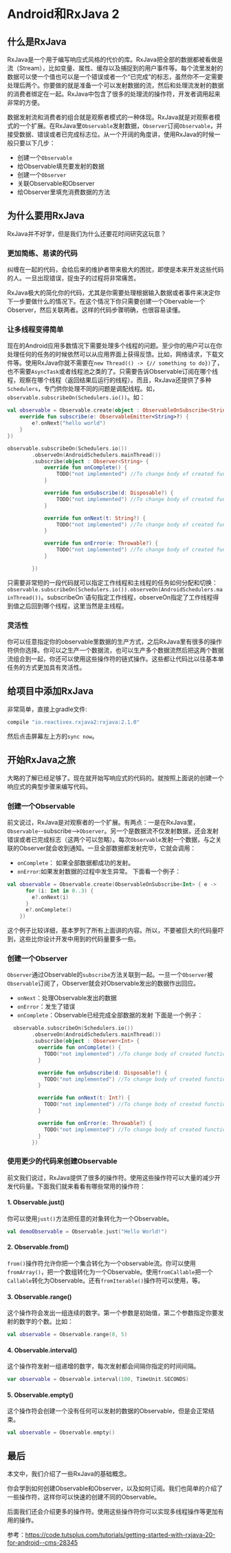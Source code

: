 # Android和RxJava 2

## 什么是RxJava
RxJava是一个用于编写响应式风格的代价的库。RxJava把全部的数据都被看做是流（Stream），比如变量、属性、缓存以及捕捉到的用户事件等。每个流里发射的数据可以使一个值也可以是一个错误或者一个“已完成”的标志，虽然你不一定需要处理后两个。你要做的就是准备一个可以发射数据的流，然后和处理流发射的数据的消费者绑定在一起。RxJava中包含了很多的处理流的操作符，开发者调用起来非常的方便。

数据发射流和消费者的组合就是观察者模式的一种体现。RxJava就是对观察者模式的一个扩展。在RxJava里`Observable`发射数据，`Observer`订阅`Observable`，并接受数据、错误或者已完成标志位。从一个开阔的角度讲，使用RxJava的时候一般只要以下几步：
* 创建一个`Observable`
* 给Observable填充要发射的数据
* 创建一个`Observer`
* 关联Observable和Observer
* 给Observer里填充消费数据的方法

## 为什么要用RxJava
RxJava并不好学，但是我们为什么还要花时间研究这玩意？

### 更加简练、易读的代码
纠缠在一起的代码，会给后来的维护者带来极大的困扰，即使是本来开发这些代码的人。一旦出现错误，捉虫子的过程将非常痛苦。

RxJava极大的简化你的代码，尤其是你需要处理根据输入数据或者事件来决定你下一步要做什么的情况下。在这个情况下你只需要创建一个Obervable一个Observer，然后关联两者。这样的代码步骤明确，也很容易读懂。

### 让多线程变得简单
现在的Android应用多数情况下需要处理多个线程的问题。至少你的用户可以在你处理任何的任务的时候依然可以从应用界面上获得反馈。比如，网络请求，下载文件等。使用RxJava你就不需要在`new Thread(() -> {// something to do})`了，也不需要`AsyncTask`或者线程池之类的了。只需要告诉Observable订阅在哪个线程，观察在哪个线程（返回结果后运行的线程）。而且，RxJava还提供了多种`Schedulers`，专门供你处理不同的问题是调配线程。如，`observable.subscribeOn(Schedulers.io())`。如：
```kotlin
val observable = Observable.create(object : ObservableOnSubscribe<String> {
    override fun subscribe(e: ObservableEmitter<String>?) {
        e?.onNext("hello world")
    }
})

observable.subscribeOn(Schedulers.io())
        .observeOn(AndroidSchedulers.mainThread())
        .subscribe(object : Observer<String> {
            override fun onComplete() {
                TODO("not implemented") //To change body of created functions use File | Settings | File Templates.
            }

            override fun onSubscribe(d: Disposable?) {
                TODO("not implemented") //To change body of created functions use File | Settings | File Templates.
            }

            override fun onNext(t: String?) {
                TODO("not implemented") //To change body of created functions use File | Settings | File Templates.
            }

            override fun onError(e: Throwable?) {
                TODO("not implemented") //To change body of created functions use File | Settings | File Templates.
            }

        })
```
只需要非常短的一段代码就可以指定工作线程和主线程的任务如何分配和切换：`observable.subscribeOn(Schedulers.io()).observeOn(AndroidSchedulers.mainThread())`。subscribeOn`语句指定工作线程，observeOn指定了工作线程得到值之后回到哪个线程，这里当然是主线程。

### 灵活性
你可以任意指定你的observable里数据的生产方式，之后RxJava里有很多的操作符供你选择。你可以之生产一个数据流，也可以生产多个数据流然后把这两个数据流组合到一起，你还可以使用这些操作符的链式操作。这些都让代码比以往基本单任务的方式更加具有灵活性。

## 给项目中添加RxJava
非常简单，直接上gradle文件:
```groovy
compile "io.reactivex.rxjava2:rxjava:2.1.0"
```
然后点击屏幕左上方的`sync now`。

## 开始RxJava之旅
大略的了解已经足够了。现在就开始写响应式的代码的。就按照上面说的创建一个响应式的典型步骤来编写代码。

### 创建一个Observable
前文说过，RxJava是对观察者的一个扩展。有两点：一是在RxJava里，`Observable`--subscribe-->`Observer`。另一个是数据流不仅发射数据，还会发射错误或者已完成标志（这两个可以忽略）。每次`Observable`发射一个数据，与之关联的Observer就会收到通知。一旦全部数据都发射完毕，它就会调用：
* `onComplete`： 如果全部数据都成功的发射。
* `onError`:如果发射数据的过程中发生异常。
下面看一个例子：
```kotlin
val observable = Observable.create(ObservableOnSubscribe<Int> { e ->
      for (i: Int in 0..3) {
        e?.onNext(i)
      }
      e?.onComplete()
    })
```
这个例子比较详细，基本罗列了所有上面讲的内容。所以，不要被巨大的代码量吓到，这些比你设计开发中用到的代码量要多一些。

### 创建一个Observer
`Observer`通过Observable的`subscribe`方法关联到一起。一旦一个`Observer`被`Observable`订阅了，Observer就会对Observable发出的数据作出回应。
* `onNext`：处理Observable发出的数据
* `onError`：发生了错误
* `onComplete`：Observable已经完成全部数据的发射
下面是一个例子：
```kotlin
  observable.subscribeOn(Schedulers.io())
        .observeOn(AndroidSchedulers.mainThread())
        .subscribe(object : Observer<Int> {
          override fun onComplete() {
            TODO("not implemented") //To change body of created functions use File | Settings | File Templates.
          }

          override fun onSubscribe(d: Disposable?) {
            TODO("not implemented") //To change body of created functions use File | Settings | File Templates.
          }

          override fun onNext(t: Int?) {
            TODO("not implemented") //To change body of created functions use File | Settings | File Templates.
          }

          override fun onError(e: Throwable?) {
            TODO("not implemented") //To change body of created functions use File | Settings | File Templates.
          }
        })
```

### 使用更少的代码来创建Observable
前文我们说过，RxJava提供了很多的操作符。使用这些操作符可以大量的减少开发代码量。下面我们就来看看有哪些常用的操作符：
#### 1. Observable.just()
你可以使用`just()`方法把任意的对象转化为一个Observable。
```kotlin
val demoObservable = Observable.just("Hello World!")
```

#### 2. Observable.from()
`from()`操作符允许你把一个集合转化为一个observable流。你可以使用`fromArray()`，把一个数组转化为一个Observable。使用`fromCallable`把一个`Callable`转化为Observable。还有`fromIterable()`操作符可以使用，等。

#### 3. Observable.range()
这个操作符会发出一组连续的数字。第一个参数是初始值，第二个参数指定你要发射的数字的个数。比如：
```kotlin
val observable = Observable.range(0, 5)
```

#### 4. Observable.interval()
这个操作符发射一组递增的数字，每次发射都会间隔你指定的时间间隔。
```kotlin
var observable = Observable.interval(100, TimeUnit.SECONDS)
```

#### 5. Observable.empty()
这个操作符会创建一个没有任何可以发射的数据的Observable，但是会正常结束。
```kotlin
val observable = Observable.empty()
```

## 最后
本文中，我们介绍了一些RxJava的基础概念。

你会学到如何创建Observable和Observer，以及如何订阅。我们也简单的介绍了一些操作符，这样你可以快速的创建不同的Observable。

后面我们还会介绍更多的操作符。使用这些操作符你可以实现多线程操作等更加有用的操作。


参考：https://code.tutsplus.com/tutorials/getting-started-with-rxjava-20-for-android--cms-28345